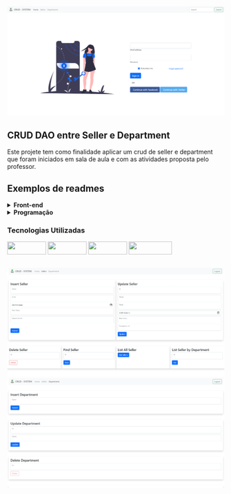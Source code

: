 ![Thumbnail GitHub](https://raw.githubusercontent.com/EduardoRezes/IFPR-DAOLab/main/src/main/webapp/img/home.png)
## CRUD DAO entre Seller e Department

Este projete tem como finalidade aplicar um crud de seller e department que foram iniciados em sala de aula e com as atividades proposta pelo professor.

## Exemplos de readmes

<details>
  <summary><b>Front-end</b></summary>
    
- JavaScript
- HTML
- [BootsTrap](https://getbootstrap.com)
</details>

<details>
  <summary><b>Programação</b></summary>
  
- [Java](https://docs.oracle.com/en/java/)
</details>

### Tecnologias Utilizadas
<div style="row">
   <img align="center" height="30" width="90" src="https://img.shields.io/badge/Java-ED8B00?style=for-the-badge&logo=java&logoColor=white">
   <img align="center" height="30" width="90" src="https://img.shields.io/badge/HTML5-E34F26?style=for-the-badge&logo=html5&logoColor=white">
   <img align="center" height="30" width="90" src="https://img.shields.io/badge/JavaScript-F7DF1E?style=for-the-badge&logo=javascript&logoColor=black">
   <img align="center" height="30" width="100" src="https://img.shields.io/badge/Bootstrap-563D7C?style=for-the-badge&logo=bootstrap&logoColor=white">
</div>
<br>


![Thumbnail GitHub](https://raw.githubusercontent.com/EduardoRezes/IFPR-DAOLab/main/src/main/webapp/img/Seller.png)
![Thumbnail GitHub](https://raw.githubusercontent.com/EduardoRezes/IFPR-DAOLab/main/src/main/webapp/img/department.png)
